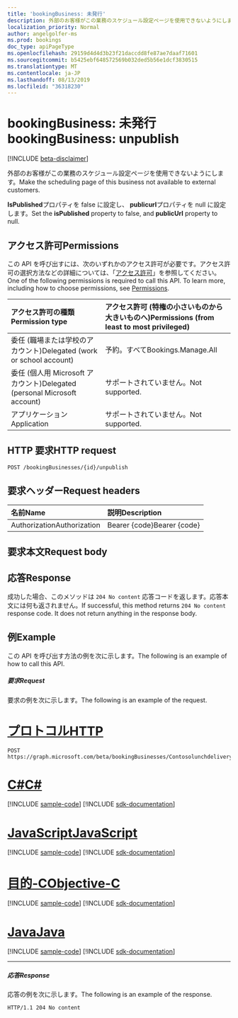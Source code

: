 ```yaml
---
title: 'bookingBusiness: 未発行'
description: 外部のお客様がこの業務のスケジュール設定ページを使用できないようにします。
localization_priority: Normal
author: angelgolfer-ms
ms.prod: bookings
doc_type: apiPageType
ms.openlocfilehash: 29159d4d4d3b23f21daccdd8fe87ae7daaf71601
ms.sourcegitcommit: b5425ebf648572569b032ded5b56e1dcf3830515
ms.translationtype: MT
ms.contentlocale: ja-JP
ms.lasthandoff: 08/13/2019
ms.locfileid: "36318230"
---
```

# <a name="bookingbusiness-unpublish"></a><span data-ttu-id="73db7-103">bookingBusiness: 未発行</span><span class="sxs-lookup"><span data-stu-id="73db7-103">bookingBusiness: unpublish</span></span>

 [!INCLUDE [beta-disclaimer](../../includes/beta-disclaimer.md)]

<span data-ttu-id="73db7-104">外部のお客様がこの業務のスケジュール設定ページを使用できないようにします。</span><span class="sxs-lookup"><span data-stu-id="73db7-104">Make the scheduling page of this business not available to external customers.</span></span>

<span data-ttu-id="73db7-105">**IsPublished**プロパティを false に設定し、 **publicurl**プロパティを null に設定します。</span><span class="sxs-lookup"><span data-stu-id="73db7-105">Set the **isPublished** property to false, and **publicUrl** property to null.</span></span>

## <a name="permissions"></a><span data-ttu-id="73db7-106">アクセス許可</span><span class="sxs-lookup"><span data-stu-id="73db7-106">Permissions</span></span>
<span data-ttu-id="73db7-p101">この API を呼び出すには、次のいずれかのアクセス許可が必要です。アクセス許可の選択方法などの詳細については、「[アクセス許可](/graph/permissions-reference)」を参照してください。</span><span class="sxs-lookup"><span data-stu-id="73db7-p101">One of the following permissions is required to call this API. To learn more, including how to choose permissions, see [Permissions](/graph/permissions-reference).</span></span>

|<span data-ttu-id="73db7-109">アクセス許可の種類</span><span class="sxs-lookup"><span data-stu-id="73db7-109">Permission type</span></span>      | <span data-ttu-id="73db7-110">アクセス許可 (特権の小さいものから大きいものへ)</span><span class="sxs-lookup"><span data-stu-id="73db7-110">Permissions (from least to most privileged)</span></span>              |
|:--------------------|:---------------------------------------------------------|
|<span data-ttu-id="73db7-111">委任 (職場または学校のアカウント)</span><span class="sxs-lookup"><span data-stu-id="73db7-111">Delegated (work or school account)</span></span> |  <span data-ttu-id="73db7-112">予約。すべて</span><span class="sxs-lookup"><span data-stu-id="73db7-112">Bookings.Manage.All</span></span>   |
|<span data-ttu-id="73db7-113">委任 (個人用 Microsoft アカウント)</span><span class="sxs-lookup"><span data-stu-id="73db7-113">Delegated (personal Microsoft account)</span></span> | <span data-ttu-id="73db7-114">サポートされていません。</span><span class="sxs-lookup"><span data-stu-id="73db7-114">Not supported.</span></span>   |
|<span data-ttu-id="73db7-115">アプリケーション</span><span class="sxs-lookup"><span data-stu-id="73db7-115">Application</span></span> | <span data-ttu-id="73db7-116">サポートされていません。</span><span class="sxs-lookup"><span data-stu-id="73db7-116">Not supported.</span></span>  |

## <a name="http-request"></a><span data-ttu-id="73db7-117">HTTP 要求</span><span class="sxs-lookup"><span data-stu-id="73db7-117">HTTP request</span></span>
<!-- { "blockType": "ignored" } -->
```http
POST /bookingBusinesses/{id}/unpublish

```
## <a name="request-headers"></a><span data-ttu-id="73db7-118">要求ヘッダー</span><span class="sxs-lookup"><span data-stu-id="73db7-118">Request headers</span></span>
| <span data-ttu-id="73db7-119">名前</span><span class="sxs-lookup"><span data-stu-id="73db7-119">Name</span></span>       | <span data-ttu-id="73db7-120">説明</span><span class="sxs-lookup"><span data-stu-id="73db7-120">Description</span></span>|
|:---------------|:----------|
| <span data-ttu-id="73db7-121">Authorization</span><span class="sxs-lookup"><span data-stu-id="73db7-121">Authorization</span></span>  | <span data-ttu-id="73db7-122">Bearer {code}</span><span class="sxs-lookup"><span data-stu-id="73db7-122">Bearer {code}</span></span>|

## <a name="request-body"></a><span data-ttu-id="73db7-123">要求本文</span><span class="sxs-lookup"><span data-stu-id="73db7-123">Request body</span></span>

## <a name="response"></a><span data-ttu-id="73db7-124">応答</span><span class="sxs-lookup"><span data-stu-id="73db7-124">Response</span></span>
<span data-ttu-id="73db7-p102">成功した場合、このメソッドは `204 No content` 応答コードを返します。応答本文には何も返されません。</span><span class="sxs-lookup"><span data-stu-id="73db7-p102">If successful, this method returns `204 No content` response code. It does not return anything in the response body.</span></span>

## <a name="example"></a><span data-ttu-id="73db7-127">例</span><span class="sxs-lookup"><span data-stu-id="73db7-127">Example</span></span>
<span data-ttu-id="73db7-128">この API を呼び出す方法の例を次に示します。</span><span class="sxs-lookup"><span data-stu-id="73db7-128">The following is an example of how to call this API.</span></span>
##### <a name="request"></a><span data-ttu-id="73db7-129">要求</span><span class="sxs-lookup"><span data-stu-id="73db7-129">Request</span></span>
<span data-ttu-id="73db7-130">要求の例を次に示します。</span><span class="sxs-lookup"><span data-stu-id="73db7-130">The following is an example of the request.</span></span>

# <a name="httptabhttp"></a>[<span data-ttu-id="73db7-131">プロトコル</span><span class="sxs-lookup"><span data-stu-id="73db7-131">HTTP</span></span>](#tab/http)
<!-- {
  "blockType": "request",
  "name": "bookingbusiness_unpublish"
}-->
```http
POST https://graph.microsoft.com/beta/bookingBusinesses/Contosolunchdelivery@M365B489948.onmicrosoft.com/unpublish
```
# <a name="ctabcsharp"></a>[<span data-ttu-id="73db7-132">C#</span><span class="sxs-lookup"><span data-stu-id="73db7-132">C#</span></span>](#tab/csharp)
[!INCLUDE [sample-code](../includes/snippets/csharp/bookingbusiness-unpublish-csharp-snippets.md)]
[!INCLUDE [sdk-documentation](../includes/snippets/snippets-sdk-documentation-link.md)]

# <a name="javascripttabjavascript"></a>[<span data-ttu-id="73db7-133">JavaScript</span><span class="sxs-lookup"><span data-stu-id="73db7-133">JavaScript</span></span>](#tab/javascript)
[!INCLUDE [sample-code](../includes/snippets/javascript/bookingbusiness-unpublish-javascript-snippets.md)]
[!INCLUDE [sdk-documentation](../includes/snippets/snippets-sdk-documentation-link.md)]

# <a name="objective-ctabobjc"></a>[<span data-ttu-id="73db7-134">目的-C</span><span class="sxs-lookup"><span data-stu-id="73db7-134">Objective-C</span></span>](#tab/objc)
[!INCLUDE [sample-code](../includes/snippets/objc/bookingbusiness-unpublish-objc-snippets.md)]
[!INCLUDE [sdk-documentation](../includes/snippets/snippets-sdk-documentation-link.md)]

# <a name="javatabjava"></a>[<span data-ttu-id="73db7-135">Java</span><span class="sxs-lookup"><span data-stu-id="73db7-135">Java</span></span>](#tab/java)
[!INCLUDE [sample-code](../includes/snippets/java/bookingbusiness-unpublish-java-snippets.md)]
[!INCLUDE [sdk-documentation](../includes/snippets/snippets-sdk-documentation-link.md)]

---


##### <a name="response"></a><span data-ttu-id="73db7-136">応答</span><span class="sxs-lookup"><span data-stu-id="73db7-136">Response</span></span>
<span data-ttu-id="73db7-137">応答の例を次に示します。</span><span class="sxs-lookup"><span data-stu-id="73db7-137">The following is an example of the response.</span></span>
<!-- {
  "blockType": "response",
  "truncated": true,
  "@odata.type": "microsoft.graph.None"
} -->
```http
HTTP/1.1 204 No content
```

<!-- uuid: 8fcb5dbc-d5aa-4681-8e31-b001d5168d79
2015-10-25 14:57:30 UTC -->
<!--
{
  "type": "#page.annotation",
  "description": "bookingBusiness: unpublish",
  "keywords": "",
  "section": "documentation",
  "tocPath": "",
  "suppressions": [
  ]
}
-->
